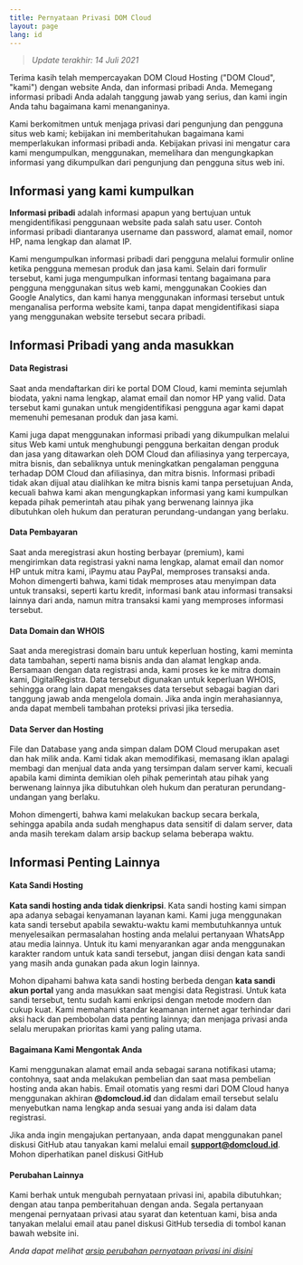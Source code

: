 ```yaml
---
title: Pernyataan Privasi DOM Cloud
layout: page
lang: id
---
```


> *Update terakhir: 14 Juli 2021*

Terima kasih telah mempercayakan DOM Cloud Hosting ("DOM Cloud", "kami") dengan website Anda, dan informasi pribadi Anda. Memegang informasi pribadi Anda adalah tanggung jawab yang serius, dan kami ingin Anda tahu bagaimana kami menanganinya.

Kami berkomitmen untuk menjaga privasi dari pengunjung dan pengguna situs web kami; kebijakan ini memberitahukan bagaimana kami memperlakukan informasi pribadi anda. Kebijakan privasi ini mengatur cara kami mengumpulkan, menggunakan, memelihara dan mengungkapkan informasi yang dikumpulkan dari pengunjung dan pengguna situs web ini.

## Informasi yang kami kumpulkan

**Informasi pribadi** adalah informasi apapun yang bertujuan untuk mengidentifikasi penggunaan website pada salah satu user. Contoh informasi pribadi diantaranya username dan password, alamat email, nomor HP, nama lengkap dan alamat IP.

Kami mengumpulkan informasi pribadi dari pengguna melalui formulir online ketika pengguna memesan produk dan jasa kami. Selain dari formulir tersebut, kami juga mengumpulkan informasi tentang bagaimana para pengguna menggunakan situs web kami, menggunakan Cookies dan Google Analytics, dan kami hanya menggunakan informasi tersebut untuk menganalisa performa website kami, tanpa dapat mengidentifikasi siapa yang menggunakan website tersebut secara pribadi.

## Informasi Pribadi yang anda masukkan

#### Data Registrasi

Saat anda mendaftarkan diri ke portal DOM Cloud, kami meminta sejumlah biodata, yakni nama lengkap, alamat email dan nomor HP yang valid. Data tersebut kami gunakan untuk mengidentifikasi pengguna agar kami dapat memenuhi pemesanan produk dan jasa kami.

Kami juga dapat menggunakan informasi pribadi yang dikumpulkan melalui situs Web kami untuk menghubungi pengguna berkaitan dengan produk dan jasa yang ditawarkan oleh DOM Cloud dan afiliasinya yang terpercaya, mitra bisnis, dan sebaliknya untuk meningkatkan pengalaman pengguna terhadap DOM Cloud dan afiliasinya, dan mitra bisnis. Informasi pribadi tidak akan dijual atau dialihkan ke mitra bisnis kami tanpa persetujuan Anda, kecuali bahwa kami akan mengungkapkan informasi yang kami kumpulkan kepada pihak pemerintah atau pihak yang berwenang lainnya jika dibutuhkan oleh hukum dan peraturan perundang-undangan yang berlaku.

#### Data Pembayaran

Saat anda meregistrasi akun hosting berbayar (premium), kami mengirimkan data registrasi yakni nama lengkap, alamat email dan nomor HP untuk mitra kami, iPaymu atau PayPal, memproses transaksi anda. Mohon dimengerti bahwa, kami tidak memproses atau menyimpan data untuk transaksi, seperti kartu kredit, informasi bank atau informasi transaksi lainnya dari anda, namun mitra transaksi kami yang memproses informasi tersebut.

#### Data Domain dan WHOIS

Saat anda meregistrasi domain baru untuk keperluan hosting, kami meminta data tambahan, seperti nama bisnis anda dan alamat lengkap anda. Bersamaan dengan data registrasi anda, kami proses ke ke mitra domain kami, DigitalRegistra. Data tersebut digunakan untuk keperluan WHOIS, sehingga orang lain dapat mengakses data tersebut sebagai bagian dari tanggung jawab anda mengelola domain. Jika anda ingin merahasiannya, anda dapat membeli tambahan proteksi privasi jika tersedia.

#### Data Server dan Hosting

File dan Database yang anda simpan dalam DOM Cloud merupakan aset dan hak milik anda. Kami tidak akan memodifikasi, memasang iklan apalagi membagi dan menjual data anda yang tersimpan dalam server kami, kecuali apabila kami diminta demikian oleh pihak pemerintah atau pihak yang berwenang lainnya jika dibutuhkan oleh hukum dan peraturan perundang-undangan yang berlaku.

Mohon dimengerti, bahwa kami melakukan backup secara berkala, sehingga apabila anda sudah menghapus data sensitif di dalam server, data anda masih terekam dalam arsip backup selama beberapa waktu.

## Informasi Penting Lainnya

#### Kata Sandi Hosting

**Kata sandi hosting anda tidak dienkripsi**. Kata sandi hosting kami simpan apa adanya sebagai kenyamanan layanan kami. Kami juga menggunakan kata sandi tersebut apabila sewaktu-waktu kami membutuhkannya untuk menyelesaikan permasalahan hosting anda melalui pertanyaan WhatsApp atau media lainnya. Untuk itu kami menyarankan agar anda menggunakan karakter random untuk kata sandi tersebut, jangan diisi dengan kata sandi yang masih anda gunakan pada akun login lainnya.

Mohon dipahami bahwa kata sandi hosting berbeda dengan **kata sandi akun portal** yang anda masukkan saat mengisi data Registrasi. Untuk kata sandi tersebut, tentu sudah kami enkripsi dengan metode modern dan cukup kuat. Kami memahami standar keamanan internet agar terhindar dari aksi hack dan pembobolan data penting lainnya; dan menjaga privasi anda selalu merupakan prioritas kami yang paling utama.

#### Bagaimana Kami Mengontak Anda

Kami menggunakan alamat email anda sebagai sarana notifikasi utama; contohnya, saat anda melakukan pembelian dan saat masa pembelian hosting anda akan habis. Email otomatis yang resmi dari DOM Cloud hanya menggunakan akhiran **@domcloud.id** dan didalam email tersebut selalu menyebutkan nama lengkap anda sesuai yang anda isi dalam data registrasi.

Jika anda ingin mengajukan pertanyaan, anda dapat menggunakan panel diskusi GitHub atau tanyakan kami melalui email **support@domcloud.id**. Mohon diperhatikan panel diskusi GitHub

#### Perubahan Lainnya

Kami berhak untuk mengubah pernyataan privasi ini, apabila dibutuhkan; dengan atau tanpa pemberitahuan dengan anda. Segala pertanyaan mengenai pernyataan privasi atau syarat dan ketentuan kami, bisa anda tanyakan melalui email atau panel diskusi GitHub tersedia di tombol kanan bawah website ini.

*Anda dapat melihat [arsip perubahan pernyataan privasi ini disini](https://github.com/domcloud/domcloud-id/commits/master/privacy.md)*
